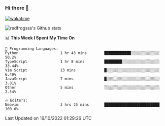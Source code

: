 ### Hi there 👋

[![wakatime](https://wakatime.com/badge/user/2cbd8003-b8b8-4565-92d7-ad9c23ff1846.svg)](https://wakatime.com/@2cbd8003-b8b8-4565-92d7-ad9c23ff1846)

<img src="https://github-readme-stats.vercel.app/api?username=redfrogsss&show_icons=true" alt="redfrogsss's Github stats"></img>

<!--START_SECTION:waka-->
📊 **This Week I Spent My Time On** 

```text
💬 Programming Languages: 
Python                   1 hr 43 mins        ████████████░░░░░░░░░░░░░   50.2% 
TypeScript               1 hr 8 mins         ████████░░░░░░░░░░░░░░░░░   33.44% 
Vim Script               13 mins             █░░░░░░░░░░░░░░░░░░░░░░░░   6.49% 
JavaScript               7 mins              █░░░░░░░░░░░░░░░░░░░░░░░░   3.81% 
Other                    5 mins              ░░░░░░░░░░░░░░░░░░░░░░░░░   2.54%

🔥 Editors: 
Neovim                   3 hrs 25 mins       █████████████████████████   100.0%

```


 Last Updated on 16/10/2022 01:29:26 UTC
<!--END_SECTION:waka-->
